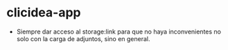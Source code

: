 # clicidea-app

* Siempre dar acceso al storage:link para que no haya inconvenientes no solo con la carga de adjuntos, sino en general.